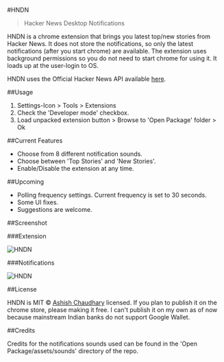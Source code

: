 ﻿#HNDN

>Hacker News Desktop Notifications

HNDN is a chrome extension that brings you latest top/new stories from Hacker News. It does not store the notifications, so only the latest notifications (after you start chrome) are available. The extension uses background permissions so you do not need to start chrome for using it. It loads up at the user-login to OS.

HNDN uses the Official Hacker News API available [here](https://github.com/HackerNews/API).

##Usage

1. Settings-Icon > Tools > Extensions
2. Check the 'Developer mode' checkbox.
3. Load unpacked extension button > Browse to 'Open Package' folder > Ok

##Current Features

* Choose from 8 different notification sounds.
* Choose between 'Top Stories' and 'New Stories'.
* Enable/Disable the extension at any time.

##Upcoming

* Polling frequency settings. Current frequency is set to 30 seconds.
* Some UI fixes.
* Suggestions are welcome.

##Screenshot

###Extension

![HNDN](http://i.imgur.com/EI21WhN.png)

###Notifications

![HNDN](http://i.imgur.com/l5u9Nt8.png)

##License

HNDN is MIT © [Ashish Chaudhary](https://github.com/yankee101) licensed. If you plan to publish it on the chrome store, please making it free. I can't publish it on my own as of now because mainstream Indian banks do not support Google Wallet.

##Credits

Credits for the notifications sounds used can be found in the 'Open Package/assets/sounds' directory of the repo. 

